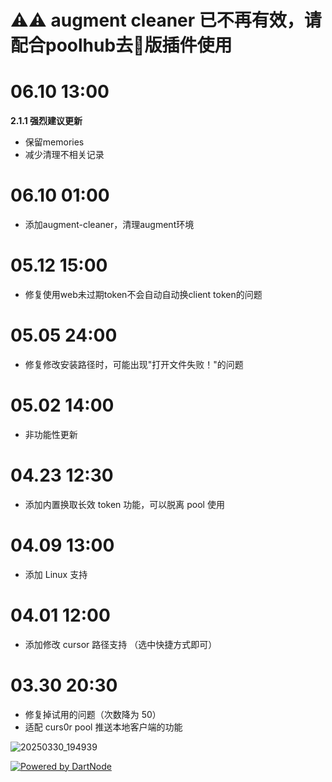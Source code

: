 # ⚠️⚠️ augment cleaner 已不再有效，请配合poolhub去💩版插件使用

# 06.10 13:00
**2.1.1 强烈建议更新**
- 保留memories
- 减少清理不相关记录

# 06.10 01:00

- 添加augment-cleaner，清理augment环境

# 05.12 15:00

- 修复使用web未过期token不会自动自动换client token的问题

# 05.05 24:00

- 修复修改安装路径时，可能出现"打开文件失败！"的问题

# 05.02 14:00

- 非功能性更新

# 04.23 12:30

- 添加内置换取长效 token 功能，可以脱离 pool 使用

# 04.09 13:00

- 添加 Linux 支持

# 04.01 12:00

- 添加修改 cursor 路径支持 （选中快捷方式即可）

# 03.30 20:30

- 修复掉试用的问题（次数降为 50）
- 适配 curs0r pool 推送本地客户端的功能

![20250330_194939](https://github.com/user-attachments/assets/83e67f2f-9b7a-4f7f-9761-c3ec4c7d5734)

[![Powered by DartNode](https://dartnode.com/branding/DN-Open-Source-sm.png)](https://dartnode.com "Powered by DartNode - Free VPS for Open Source")
